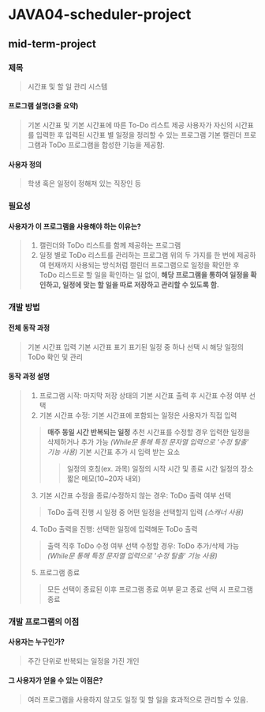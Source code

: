 # JAVA04-scheduler-project
## mid-term-project

### 제목 
>시간표 및 할 일 관리 시스템 

#### 프로그램 설명(3줄 요약) 
>기본 시간표 및 기본 시간표에 따른 To-Do 리스트 제공
>사용자가 자신의 시간표를 입력한 후 입력된 시간표 별 일정을 정리할 수 있는 프로그램
>기본 캘린더 프로그램과 ToDo 프로그램을 합성한 기능을 제공함.

#### 사용자 정의 
>학생 혹은 일정이 정해져 있는 직장인 등


### 필요성 

#### 사용자가 이 프로그램을 사용해야 하는 이유는? 
>1. 캘린더와 ToDo 리스트를 함께 제공하는 프로그램
>2. 일정 별로 ToDo 리스트를 관리하는 프로그램
>위의 두 가지를 한 번에 제공하여 현재까지 사용되는 방식처럼 캘린더 프로그램으로 일정을 확인한 후 ToDo 리스트로 할 일을 확인하는 일 없이, **해당 프로그램을 통하여 일정을 확인하고, 일정에 맞는 할 일을 따로 저장하고 관리할 수 있도록 함.**


### 개발 방법 

#### 전체 동작 과정 
>기본 시간표 입력
>기본 시간표 표기
>표기된 일정 중 하나 선택 시 해당 일정의 ToDo 확인 및 관리

#### 동작 과정 설명 
>1. 프로그램 시작: 마지막 저장 상태의 기본 시간표 출력 후 시간표 수정 여부 선택
>2. 기본 시간표 수정: 기본 시간표에 포함되는 일정은 사용자가 직접 입력
> >**매주 동일 시간 반복되는 일정** 추천
> >시간표를 수정할 경우 입력한 일정을 삭제하거나 추가 가능
> >*(While문 통해 특정 문자열 입력으로 '수정 탈출' 기능 사용)*
> >기본 시간표 추가 시 입력 받는 요소
> > >일정의 호칭(ex. 과목)
> > >일정의 시작 시간 및 종료 시간
> > >일정의 장소
> > >짧은 메모(10~20자 내외)
>3. 기본 시간표 수정을 종료/수정하지 않는 경우: ToDo 출력 여부 선택
> >ToDo 출력 진행 시 일정 중 어떤 일정을 선택할지 입력 *(스캐너 사용)*
>4. ToDo 출력을 진행: 선택한 일정에 입력해둔 ToDo 출력
> >출력 직후 ToDo 수정 여부 선택
> >수정할 경우: ToDo 추가/삭제 가능
> >*(While문 통해 특정 문자열 입력으로 '수정 탈출' 기능 사용)*
>5. 프로그램 종료
> >모든 선택이 종료된 이후 프로그램 종료 여부 묻고 종료 선택 시 프로그램 종료


### 개발 프로그램의 이점 

#### 사용자는 누구인가? 
>주간 단위로 반복되는 일정을 가진 개인

#### 그 사용자가 얻을 수 있는 이점은? 
>여러 프로그램을 사용하지 않고도 일정 및 할 일을 효과적으로 관리할 수 있음.